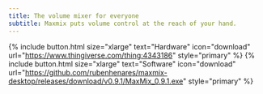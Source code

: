 ```yaml
---
title: The volume mixer for everyone
subtitle: Maxmix puts volume control at the reach of your hand. 
---
```


{% include button.html size="xlarge" text="Hardware" icon="download" url="https://www.thingiverse.com/thing:4343186" style="primary" %} {% include button.html size="xlarge" text="Software" icon="download" url="https://github.com/rubenhenares/maxmix-desktop/releases/download/v0.9.1/MaxMix_0.9.1.exe" style="primary" %}